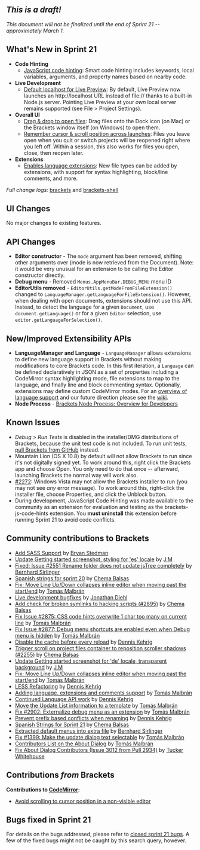 _This is a draft!_
--------------------
_This document will not be finalized until the end of Sprint 21 -- approximately March 1._

What's New in Sprint 21
-----------------------
* **Code Hinting**
    * [JavaScript code hinting](https://trello.com/card/2-code-hinting-javascript/4f90a6d98f77505d7940ce88/775): Smart code hinting includes keywords, local variables, arguments, and property names based on nearby code.
* **Live Development**
    * [Default localhost for Live Preview](https://trello.com/card/5-live-development-on-localhost/4f90a6d98f77505d7940ce88/684): By default, Live Preview now launches an http://localhost URL instead of file:// thanks to a built-in Node.js server. Pointing Live Preview at your _own_ local server remains supported (see File > Project Settings).
* **Overall UI**
    * [Drag & drop to open files](https://github.com/adobe/brackets-shell/pull/190): Drag files onto the Dock icon (on Mac) or the Brackets window itself (on Windows) to open them.
    * [Remember cursor & scroll position across launches](https://github.com/adobe/brackets/pull/2898): Files you leave open when you quit or switch projects will be reopened right where you left off. Within a session, this also works for files you open, close, then reopen later.
* **Extensions**
    * [Enables language extensions](https://trello.com/card/2-support-for-language-extensions/4f90a6d98f77505d7940ce88/773): New file types can be added by extensions, with support for syntax highlighting, block/line comments, and more.


_Full change logs:_ [brackets](https://github.com/adobe/brackets/compare/sprint-20...sprint-21#commits_bucket) and [brackets-shell](https://github.com/adobe/brackets-shell/compare/sprint-20...sprint-21#commits_bucket)


UI Changes
----------
No major changes to existing features.


API Changes
-----------
* **Editor constructor** - The ``mode`` argument has been removed, shifting other arguments over (mode is now retrieved from the Document). Note: it would be very unusual for an extension to be calling the Editor constructor directly.
* **Debug menu** - Removed ``Menus.AppMenuBar.DEBUG_MENU`` menu ID
* **EditorUtils removed** - ``EditorUtils.getModeFromFileExtension()`` changed to ``LanguageManager.getLanguageForFileExtension()``. However, when dealing with open documents, extensions should not use this API. Instead, to detect the language for a given ``Document``, use ``document.getLanguage()`` or for a given ``Editor`` selection, use ``editor.getLanguageForSelection()``.

New/Improved Extensibility APIs
-------------------------------

* **LanguageManager and Language** - ``LanguageManager`` allows extensions to define new language support in Brackets without making modifications to core Brackets code. In this first iteration, a ``Language`` can be defined declaratively in JSON as a set of properties including a CodeMirror syntax highlighting mode, file extensions to map to the language, and finally line and block commenting syntax. Optionally, extensions may define custom CodeMirror modes. For an [overview of language support](https://github.com/adobe/brackets/wiki/Language-Support) and our future direction please see the [wiki](https://github.com/adobe/brackets/wiki/Language-Support).
* **Node Process** - [Brackets Node Process: Overview for Developers](https://github.com/adobe/brackets/wiki/Brackets-Node-Process:-Overview-for-Developers)

Known Issues
------------
* _Debug > Run Tests_ is disabled in the installer/DMG distributions of Brackets, because the unit test code is not included. To run unit tests, [pull Brackets from GitHub](https://github.com/adobe/brackets/wiki/How-to-Hack-on-Brackets#wiki-getcode) instead.
* Mountain Lion (OS X 10.8) by default will not allow Brackets to run since it's not digitally signed yet.  To work around this, right click the Brackets app and choose Open.  You only need to do that once -- afterward, launching Brackets the normal way will work also.
* [#2272](https://github.com/adobe/brackets/issues/2272): Windows Vista may not allow the Brackets installer to run (you may not see _any_ error message). To work around this, right-click the installer file, choose Properties, and click the Unblock button.
* During development, JavaScript Code Hinting was made available to the community as an extension for evaluation and testing as the brackets-js-code-hints extension. You **must uninstall** this extension before running Sprint 21 to avoid code conflicts.


Community contributions to Brackets
-----------------------------------
* [Add SASS Support](https://github.com/adobe/brackets/pull/2609) by [Bryan Stedman](https://github.com/bryanstedman)
* [Update Getting started screenshot, styling for 'es' locale](https://github.com/adobe/brackets/pull/2801) by [J.M](https://github.com/mynetx)
* [Fixed: Issue #2551 Rename folder does not update jsTree completely](https://github.com/adobe/brackets/pull/2862) by [Bernhard Sirlinger](https://github.com/WebsiteDeveloper)
* [Spanish strings for sprint 20](https://github.com/adobe/brackets/pull/2871) by [Chema Balsas](https://github.com/jbalsas)
* [Fix: Move Line Up/Down collapses inline editor when moving past the start/end](https://github.com/adobe/brackets/pull/2431) by [Tomás Malbrán](https://github.com/TomMalbran)
* [Live development bugfixes](https://github.com/adobe/brackets/pull/2819) by [Jonathan Diehl](https://github.com/jdiehl)
* [Add check for broken symlinks to hacking scripts (#2895)](https://github.com/adobe/brackets/pull/2896) by [Chema Balsas](https://github.com/jbalsas)
* [Fix Issue #2875: CSS code hints overwrite 1 char too many on current line](https://github.com/adobe/brackets/pull/2884) by [Tomás Malbrán](https://github.com/TomMalbran)
* [Fix Issue #2877: Debug menu shortcuts are enabled even when Debug menu is hidden](https://github.com/adobe/brackets/pull/2888) by [Tomás Malbrán](https://github.com/TomMalbran)
* [Disable the cache before every reload](https://github.com/adobe/brackets/pull/) by [Dennis Kehrig](https://github.com/DennisKehrig)
* [Trigger scroll on project files container to reposition scroller shadows (#2255)](https://github.com/adobe/brackets/pull/2905) by [Chema Balsas](https://github.com/jbalsas)
* [Update Getting started screenshot for 'de' locale, transparent background](https://github.com/adobe/brackets/pull/2840) by [J.M](https://github.com/mynetx)
* [Fix: Move Line Up/Down collapses inline editor when moving past the start/end](https://github.com/adobe/brackets/pull/2431) by [Tomás Malbrán](https://github.com/TomMalbran)
* [LESS Refactoring](https://github.com/adobe/brackets/pull/2844) by [Dennis Kehrig](https://github.com/DennisKehrig)
* [Adding language, extensions and comments support](https://github.com/adobe/brackets/pull/2971) by [Tomás Malbrán](https://github.com/TomMalbran)
* [Continued Language API work](https://github.com/adobe/brackets/pull/2979) by [Dennis Kehrig](https://github.com/DennisKehrig)
* [Move the Update List information to a template](https://github.com/adobe/brackets/pull/2938) by [Tomás Malbrán](https://github.com/TomMalbran)
* [Fix #2902: Externalize debug menu as an extension](https://github.com/adobe/brackets/pull/2942) by [Tomás Malbrán](https://github.com/TomMalbran)
* [Prevent prefix based conflicts when renaming](https://github.com/adobe/brackets/pull/2914) by [Dennis Kehrig](https://github.com/DennisKehrig)
* [Spanish Strings for Sprint 21](https://github.com/adobe/brackets/pull/2994) by [Chema Balsas](https://github.com/jbalsas)
* [Extracted default menus into extra file](https://github.com/adobe/brackets/pull/2940) by [Bernhard Sirlinger](https://github.com/WebsiteDeveloper)
* [Fix #1399: Make the update dialog text selectable](https://github.com/adobe/brackets/pull/2990) by [Tomás Malbrán](https://github.com/TomMalbran)
* [Contributors List on the About Dialog](https://github.com/adobe/brackets/pull/2934) by [Tomás Malbrán](https://github.com/TomMalbran)
* [Fix About Dialog Contributors (Issue 3012 from Pull 2934)](https://github.com/adobe/brackets/pull/3014) by [Tucker Whitehouse](https://github.com/TuckerWhitehouse)

Contributions _from_ Brackets
-----------------------------
**Contributions to [CodeMirror](https://github.com/marijnh/CodeMirror):**
* [Avoid scrolling to cursor position in a non-visible editor](https://github.com/marijnh/CodeMirror/pull/1256)

Bugs fixed in Sprint 21
-----------------------
For details on the bugs addressed, please refer to [closed sprint 21 bugs](https://github.com/adobe/brackets/issues?labels=&milestone=8&state=closed). A few of the fixed bugs might not be caught by this search query, however.